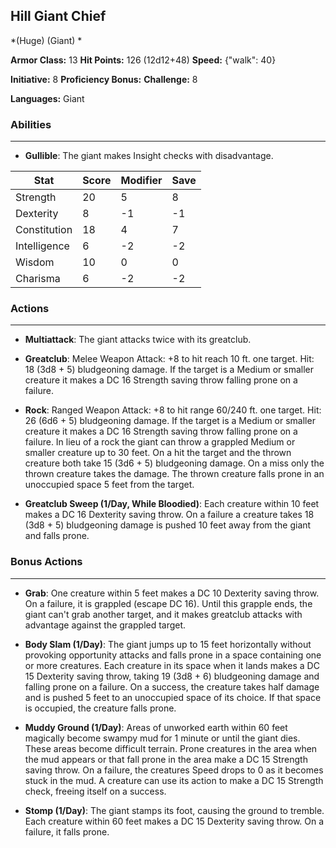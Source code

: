 ## Hill Giant Chief
*(Huge) (Giant) *

**Armor Class:** 13
**Hit Points:** 126 (12d12+48)
**Speed:** {"walk": 40}

**Initiative:** 8
**Proficiency Bonus:**
**Challenge:** 8

**Languages:** Giant

### Abilities
 --- 
- **Gullible**: The giant makes Insight checks with disadvantage.



| Stat | Score | Modifier | Save |
| ---- | ---- | ---- | ---- |
| Strength | 20 | 5 | 8 |
| Dexterity | 8 | -1 | -1 |
| Constitution | 18 | 4 | 7 |
| Intelligence | 6 | -2 | -2 |
| Wisdom | 10 | 0 | 0 |
| Charisma | 6 | -2 | -2 |

### Actions
 --- 
- **Multiattack**: The giant attacks twice with its greatclub.

- **Greatclub**: Melee Weapon Attack: +8 to hit  reach 10 ft.  one target. Hit: 18 (3d8 + 5) bludgeoning damage. If the target is a Medium or smaller creature  it makes a DC 16 Strength saving throw  falling prone on a failure.

- **Rock**: Ranged Weapon Attack: +8 to hit  range 60/240 ft.  one target. Hit: 26 (6d6 + 5) bludgeoning damage. If the target is a Medium or smaller creature  it makes a DC 16 Strength saving throw  falling prone on a failure. In lieu of a rock  the giant can throw a grappled Medium or smaller creature up to 30 feet. On a hit  the target and the thrown creature both take 15 (3d6 + 5) bludgeoning damage. On a miss  only the thrown creature takes the damage. The thrown creature falls prone in an unoccupied space 5 feet from the target.

- **Greatclub Sweep (1/Day, While Bloodied)**: Each creature within 10 feet makes a DC 16 Dexterity saving throw. On a failure  a creature takes 18 (3d8 + 5) bludgeoning damage  is pushed 10 feet away from the giant  and falls prone.

### Bonus Actions
 --- 
- **Grab**: One creature within 5 feet makes a DC 10 Dexterity saving throw. On a failure, it is grappled (escape DC 16). Until this grapple ends, the giant can't grab another target, and it makes greatclub attacks with advantage against the grappled target.

- **Body Slam (1/Day)**: The giant jumps up to 15 feet horizontally without provoking opportunity attacks and falls prone in a space containing one or more creatures. Each creature in its space when it lands makes a DC 15 Dexterity saving throw, taking 19 (3d8 + 6) bludgeoning damage and falling prone on a failure. On a success, the creature takes half damage and is pushed 5 feet to an unoccupied space of its choice. If that space is occupied, the creature falls prone.

- **Muddy Ground (1/Day)**: Areas of unworked earth within 60 feet magically become swampy mud for 1 minute or until the giant dies. These areas become difficult terrain. Prone creatures in the area when the mud appears or that fall prone in the area make a DC 15 Strength saving throw. On a failure, the creatures Speed drops to 0 as it becomes stuck in the mud. A creature can use its action to make a DC 15 Strength check, freeing itself on a success.

- **Stomp (1/Day)**: The giant stamps its foot, causing the ground to tremble. Each creature within 60 feet makes a DC 15 Dexterity saving throw. On a failure, it falls prone.


